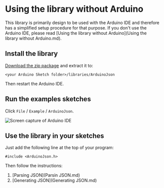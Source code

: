 Using the library without Arduino
=================================

This library is primarily design to be used with the Arduino IDE and therefore has a simplified setup procedure for that purpose.
If you don't use the Arduino IDE, please read [Using the library without Arduino](Using the library without Arduino.md).

## Install the library

[Download the zip package](https://github.com/bblanchon/ArduinoJson/releases) and extract it to:

    <your Arduino Sketch folder>/libraries/ArduinoJson

Then restart the Arduino IDE.

## Run the examples sketches

Click `File` / `Example` / `ArduinoJson`.

![Screen capture of Arduino IDE](http://i.imgur.com/g5UwkVh.png)


## Use the library in your sketches

Just add the following line at the top of your program:

    #include <ArduinoJson.h>

Then follow the instructions:

1. [Parsing JSON](Parsin JSON.md)
2. [Generating JSON](Generating JSON.md)